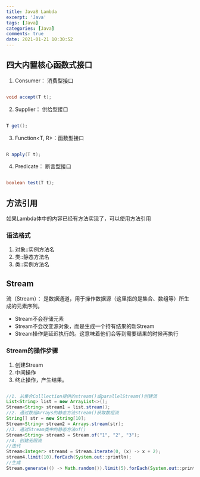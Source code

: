 ```yaml
---
title: Java8 Lambda
excerpt: 'Java'
tags: [Java]
categories: [Java]
comments: true
date: 2021-01-21 10:30:52
---
```


## 四大内置核心函数式接口

1. Consumer<T>： 消费型接口

```java

void accept(T t);

```

2. Supplier<T>： 供给型接口

```java

T get();

```

3. Function<T, R>：函数型接口

```java

R apply(T t);

```

4. Predicate<T>： 断言型接口

```java

boolean test(T t);

```


## 方法引用

如果Lambda体中的内容已经有方法实现了，可以使用方法引用

### 语法格式

1. 对象::实例方法名
2. 类::静态方法名
3. 类::实例方法名

## Stream

流（Stream）： 是数据通道，用于操作数据源（这里指的是集合、数组等）所生成的元素序列。

- Stream不会存储元素
- Stream不会改变源对象，而是生成一个持有结果的新Stream
- Stream操作是延迟执行的。这意味着他们会等到需要结果的时候再执行

### Stream的操作步骤

1. 创建Stream
2. 中间操作
3. 终止操作，产生结果。

```java

//1. 从集合Colllection提供的stream()或parallelStream()创建流
List<String> list = new ArrayList<>();
Stream<String> stream1 = list.stream();
//2. 通过数组Arrays的静态方法stream()获取数组流
String[] str = new String[10];
Stream<String> stream2 = Arrays.stream(str);
//3. 通过Stream类中的静态方法of()
Stream<String> stream3 = Stream.of("1", "2", "3");
//4. 创建无限流
//迭代
Stream<Integer> stream4 = Stream.iterate(0, (x) -> x + 2);
stream4.limit(10).forEach(System.out::println);
//生成
Stream.generate(() -> Math.random()).limit(5).forEach(System.out::println);

```

